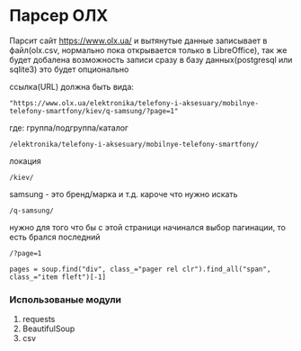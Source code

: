 # Парсер ОЛХ 
Парсит сайт https://www.olx.ua/ и вытянутые данные записывает в файл(olx.csv, нормально пока открывается только в LibreOffice), так же будет добалена возможность записи сразу в базу данных(postgresql  или sqlite3) это будет опционально

ссылка(URL) должна быть вида: 
```
"https://www.olx.ua/elektronika/telefony-i-aksesuary/mobilnye-telefony-smartfony/kiev/q-samsung/?page=1"
```
где: 
группа/подгруппа/каталог 
```
/elektronika/telefony-i-aksesuary/mobilnye-telefony-smartfony/
```
локация
```
/kiev/
```
samsung - это бренд/марка и т.д. кароче что нужно искать
```
/q-samsung/
```
нужно для того что бы с этой страници начинался выбор пагинации, то есть брался последний 
```
/?page=1
```
```
pages = soup.find("div", class_="pager rel clr").find_all("span", class_="item fleft")[-1]
```
### Использованые модули
1. requests
2. BeautifulSoup
3. csv
